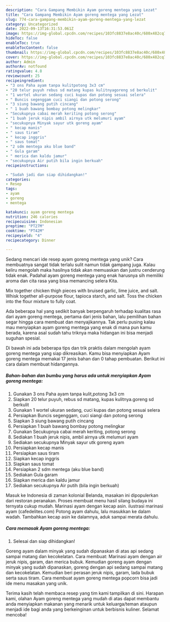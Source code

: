 ```yaml
---
description: "Cara Gampang Membikin Ayam goreng mentega yang Lezat"
title: "Cara Gampang Membikin Ayam goreng mentega yang Lezat"
slug: 774-cara-gampang-membikin-ayam-goreng-mentega-yang-lezat
category: Uncategorized
date: 2022-09-13T16:31:53.061Z
image: https://img-global.cpcdn.com/recipes/103fc8837e8ac40c/680x482cq70/ayam-goreng-mentega-foto-resep-utama.jpg
hideToc: false
enableToc: true
enableTocContent: false
thumbnail: https://img-global.cpcdn.com/recipes/103fc8837e8ac40c/680x482cq70/ayam-goreng-mentega-foto-resep-utama.jpg
cover: https://img-global.cpcdn.com/recipes/103fc8837e8ac40c/680x482cq70/ayam-goreng-mentega-foto-resep-utama.jpg
author: Admin
authorAv: notfound
ratingvalue: 4.8
reviewcount: 25
recipeingredient:
- "3 ons Paha ayam tanpa kulitpotong 3x3 cm"
- "20 telur puyuh rebus sd matang kupas kulitnyagoreng sd berkulit"
- "1 wortel ukuran sedang cuci kupas dan potong sesuai selera"
- " Buncis segenggam cuci siangi dan potong serong"
- "3 siung bawang putih cincang"
- " 1 buah bawang bombay potong melingkar"
- "Secukupnya cabai merah keriting potong serong"
- "1 buah jeruk nipis ambil airnya utk melumuri ayam"
- "secukupnya Minyak sayur utk goreng ayam"
- " kecap manis"
- " saus tiram"
- " kecap inggris"
- " saus tomat"
- "2 sdm mentega aku blue band"
- " Gula garam"
- " merica dan kaldu jamur"
- "secukupnya Air putih bila ingin berkuah"
recipeinstructions:

- "Sudah jadi dan siap dihidangkan!"
categories:
- Resep
tags:
- ayam
- goreng
- mentega

katakunci: ayam goreng mentega 
nutrition: 246 calories
recipecuisine: Indonesian
preptime: "PT27M"
cooktime: "PT42M"
recipeyield: "4"
recipecategory: Dinner

---
```





Sedang mencari ide resep ayam goreng mentega yang unik? Cara membuatnya sangat tidak terlalu sulit namun tidak gampang juga. Kalau keliru mengolah maka hasilnya tidak akan memuaskan dan justru cenderung tidak enak. Padahal ayam goreng mentega yang enak harusnya sih memiliki aroma dan cita rasa yang bisa memancing selera Kita.





Mix together chicken thigh pieces with bruised garlic, lime juice, and salt. Whisk together all-purpose flour, tapioca starch, and salt. Toss the chicken into the flour mixture to fully coat.

Ada beberapa hal yang sedikit banyak berpengaruh terhadap kualitas rasa dari ayam goreng mentega, pertama dari jenis bahan, lalu pemilihan bahan segar hingga cara membuat dan menyajikannya. Tak perlu pusing kalau mau menyiapkan ayam goreng mentega yang enak di mana pun kamu berada, karena asal sudah tahu triknya maka hidangan ini bisa menjadi suguhan spesial.






Di bawah ini ada beberapa tips dan trik praktis dalam mengolah ayam goreng mentega yang siap dikreasikan. Kamu bisa menyiapkan Ayam goreng mentega memakai 17 jenis bahan dan 0 tahap pembuatan. Berikut ini cara dalam membuat hidangannya.

<!--inarticleads1-->

##### Bahan-bahan dan bumbu yang harus ada untuk menyiapkan Ayam goreng mentega:

1. Gunakan 3 ons Paha ayam tanpa kulit,potong 3x3 cm
1. Siapkan 20 telur puyuh, rebus sd matang, kupas kulitnya.goreng sd berkulit
1. Gunakan 1 wortel ukuran sedang, cuci kupas dan potong sesuai selera
1. Persiapkan  Buncis segenggam, cuci siangi dan potong serong
1. Siapkan 3 siung bawang putih cincang
1. Persiapkan  1 buah bawang bombay potong melingkar
1. Gunakan Secukupnya cabai merah keriting, potong serong
1. Sediakan 1 buah jeruk nipis, ambil airnya utk melumuri ayam
1. Sediakan secukupnya Minyak sayur utk goreng ayam
1. Persiapkan  kecap manis
1. Persiapkan  saus tiram
1. Siapkan  kecap inggris
1. Siapkan  saus tomat
1. Persiapkan 2 sdm mentega (aku blue band)
1. Sediakan  Gula garam
1. Siapkan  merica dan kaldu jamur
1. Sediakan secukupnya Air putih (bila ingin berkuah)


Masuk ke Indonesia di zaman kolonial Belanda, masakan ini dipopulerkan dari restoran peranakan. Proses membuat menu hasil silang budaya ini ternyata cukup mudah. Marinasi ayam dengan kecap asin. ilustrasi marinasi ayam (cafedelites.com) Potong ayam dahulu, lalu masukkan ke dalam wadah. Tambahkan kecap asin ke dalamnya, aduk sampai merata dahulu. 

<!--inarticleads2-->

##### Cara memasak Ayam goreng mentega:


1. Selesai dan siap dihidangkan!

Goreng ayam dalam minyak yang sudah dipanaskan di atas api sedang sampai matang dan kecokelatan. Cara membuat: Marinasi ayam dengan air jeruk nipis, garam, dan merica bubuk. Kemudian goreng ayam dengan minyak yang sudah dipanaskan, goreng dengan api sedang sampai matang dan kecokelatan. Kemudian beri perasan jeruk nipis, garam, lada bubuk serta saus tiram. Cara membuat ayam goreng mentega popcorn bisa jadi ide menu masakan yang unik. 

Terima kasih telah membaca resep yang tim kami tampilkan di sini. Harapan kami, olahan Ayam goreng mentega yang mudah di atas dapat membantu anda menyiapkan makanan yang menarik untuk keluarga/teman ataupun menjadi ide bagi anda yang berkeinginan untuk berbisnis kuliner. Selamat mencoba!
